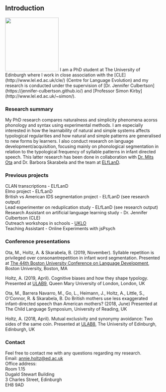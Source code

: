 ## Introduction

<img src="https://annieholtz.github.io/images/annie.png" width="172">  
I am a PhD student at The University of Edinburgh where I work in close association with the [CLE](http://www.lel.ed.ac.uk/cle/) (Centre for Language Evolution) and my research is conducted under the supervision of [Dr. Jennifer Culbertson](https://jennifer-culbertson.github.io/) and [Professor Simon Kirby](http://www.lel.ed.ac.uk/~simon/).



### Research summary

My PhD research compares naturalness and simplicity phenomena acorss phonology and syntax using experimental methods. I am especially interested in how the learnability of natural and simple systems affects typological regularities and how natural and simple patterns are generalised to new forms by learners. I also conduct research on language development/acquisition, focusing mainly on phonological segmentation in relation to the typological frequency of syllable patterns in infant directed speech. This latter research has been done in collaboration with [Dr. Mits Ota](http://www.lel.ed.ac.uk/~mits/) and Dr. Barbora Skarabela and the team at [ELfLanD](https://www.elfland.ppls.ed.ac.uk/).

### Previous projects

CLAN transcriptions - ELfLanD  
Elmo project - ELfLanD  
British vs American IDS segmentation project - ELfLanD (see research output)   
Lead experimenter on reduplication study - ELfLanD (see research output)  
Research Assistant on artificial language learning study - Dr. Jennifer Culbertson (CLE)  
Outreach workshops in schools - [UKLO](https://www.uklo.org/)  
Teaching Assistant - Online Experiments with jsPsych  

### Conference presentations
Ota, M., Holtz, A. & Skarabela, B. (2019, November). Syllable repetition is privileged over consonantrepetition in infant word segmentation. Presented at [The 44th Boston University Conference on Language Development](http://www.bu.edu/bucld/files/2019/11/BUCLD-44-Schedule-and-Abstracts.pdf), Boston University, Boston, MA  

Holtz, A. (2019, April). Cognitive biases and how they shape typology. Presented at [ULAB9](https://www.ulab.org.uk/conferences/conferences/36), Queen Mary University of London, London, UK  

Ota, M., Barrera Navarro, M., Go, L., Heimann, J., Holtz, A., Little, S., O'Connor, R. & Skarabela, B. Do British mothers use less exaggerated infant-directed speech than American mothers? (2018, June) Presented at The Child Language Symposium, University of Reading, UK

Holtz, A. (2018, April). Mutual exclusivity and synonymy avoidance: Two sides of the same coin. Presented at [ULAB8](https://www.ulab.org.uk/conferences/conferences/35), The University of Edinburgh, Edinburgh, UK

### Contact
Feel free to contact me with any questions regarding my research.  
Email: annie.holtz@ed.ac.uk  
Office address:  
Room 1.15  
Dugald Stewart Building  
3 Charles Street, Edinburgh  
EH8 9AD  
